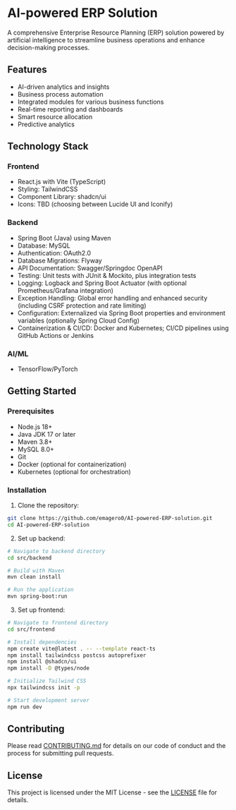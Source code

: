 # AI-powered ERP Solution

A comprehensive Enterprise Resource Planning (ERP) solution powered by artificial intelligence to streamline business operations and enhance decision-making processes.

## Features

- AI-driven analytics and insights
- Business process automation
- Integrated modules for various business functions
- Real-time reporting and dashboards
- Smart resource allocation
- Predictive analytics

## Technology Stack

### Frontend
- React.js with Vite (TypeScript)
- Styling: TailwindCSS
- Component Library: shadcn/ui
- Icons: TBD (choosing between Lucide UI and Iconify)

### Backend
- Spring Boot (Java) using Maven
- Database: MySQL
- Authentication: OAuth2.0
- Database Migrations: Flyway
- API Documentation: Swagger/Springdoc OpenAPI
- Testing: Unit tests with JUnit & Mockito, plus integration tests
- Logging: Logback and Spring Boot Actuator (with optional Prometheus/Grafana integration)
- Exception Handling: Global error handling and enhanced security (including CSRF protection and rate limiting)
- Configuration: Externalized via Spring Boot properties and environment variables (optionally Spring Cloud Config)
- Containerization & CI/CD: Docker and Kubernetes; CI/CD pipelines using GitHub Actions or Jenkins

### AI/ML
- TensorFlow/PyTorch

## Getting Started

### Prerequisites

- Node.js 18+
- Java JDK 17 or later
- Maven 3.8+
- MySQL 8.0+
- Git
- Docker (optional for containerization)
- Kubernetes (optional for orchestration)

### Installation

1. Clone the repository:
```bash
git clone https://github.com/emagero0/AI-powered-ERP-solution.git
cd AI-powered-ERP-solution
```

2. Set up backend:
```bash
# Navigate to backend directory
cd src/backend

# Build with Maven
mvn clean install

# Run the application
mvn spring-boot:run
```

3. Set up frontend:
```bash
# Navigate to frontend directory
cd src/frontend

# Install dependencies
npm create vite@latest . -- --template react-ts
npm install tailwindcss postcss autoprefixer
npm install @shadcn/ui
npm install -D @types/node

# Initialize Tailwind CSS
npx tailwindcss init -p

# Start development server
npm run dev
```


## Contributing

Please read [CONTRIBUTING.md](CONTRIBUTING.md) for details on our code of conduct and the process for submitting pull requests.

## License

This project is licensed under the MIT License - see the [LICENSE](LICENSE) file for details.
